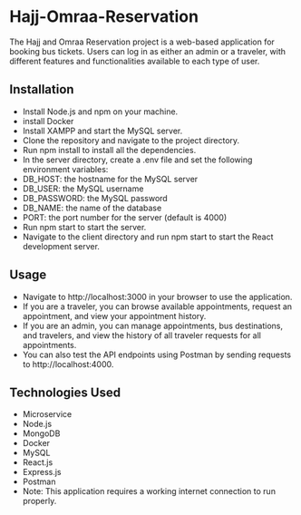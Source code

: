 # Hajj-Omraa-Reservation

The Hajj and Omraa Reservation project is a web-based application for booking bus tickets. Users can log in as either an admin or a traveler, with different features and functionalities available to each type of user.

## Installation

* Install Node.js and npm on your machine.
* install Docker
* Install XAMPP and start the MySQL server.
* Clone the repository and navigate to the project directory.
* Run npm install to install all the dependencies.
* In the server directory, create a .env file and set the following environment variables:
* DB_HOST: the hostname for the MySQL server
* DB_USER: the MySQL username
* DB_PASSWORD: the MySQL password
* DB_NAME: the name of the database
* PORT: the port number for the server (default is 4000)
* Run npm start to start the server.
* Navigate to the client directory and run npm start to start the React development server.
## Usage

* Navigate to http://localhost:3000 in your browser to use the application.
* If you are a traveler, you can browse available appointments, request an appointment, and view your appointment history.
* If you are an admin, you can manage appointments, bus destinations, and travelers, and view the history of all traveler requests for all appointments.
* You can also test the API endpoints using Postman by sending requests to http://localhost:4000.
## Technologies Used
* Microservice
* Node.js
* MongoDB
* Docker
* MySQL
* React.js
* Express.js
* Postman
* Note: This application requires a working internet connection to run properly.
